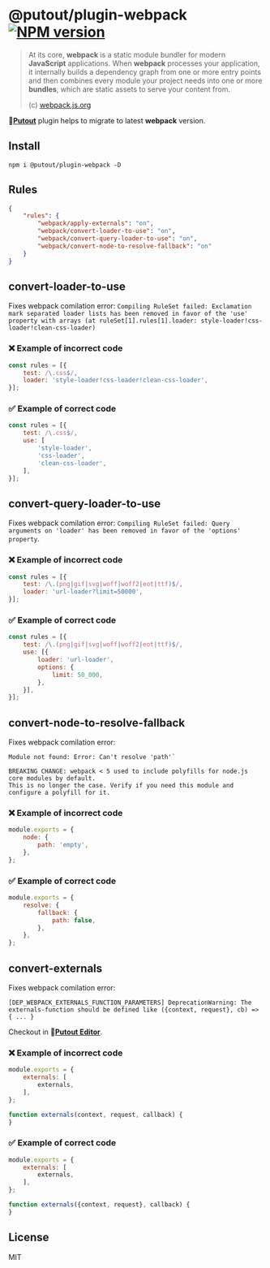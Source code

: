 # @putout/plugin-webpack [![NPM version][NPMIMGURL]][NPMURL]

[NPMIMGURL]: https://img.shields.io/npm/v/@putout/plugin-webpack.svg?style=flat&longCache=true
[NPMURL]: https://npmjs.org/package/@putout/plugin-webpack"npm"

> At its core, **webpack** is a static module bundler for modern **JavaScript** applications. When **webpack** processes your application, it internally builds a dependency graph from one or more entry points and then combines every module your project needs into one or more **bundles**, which are static assets to serve your content from.
>
> (c) [webpack.js.org](https://webpack.js.org/)

🐊[**Putout**](https://github.com/coderaiser/putout) plugin helps to migrate to latest **webpack** version.

## Install

```
npm i @putout/plugin-webpack -D
```

## Rules

```json
{
    "rules": {
        "webpack/apply-externals": "on",
        "webpack/convert-loader-to-use": "on",
        "webpack/convert-query-loader-to-use": "on",
        "webpack/convert-node-to-resolve-fallback": "on"
    }
}
```

## convert-loader-to-use

Fixes webpack comilation error: `Compiling RuleSet failed: Exclamation mark separated loader lists has been removed in favor of the 'use' property with arrays (at ruleSet[1].rules[1].loader: style-loader!css-loader!clean-css-loader)`

### ❌ Example of incorrect code

```js
const rules = [{
    test: /\.css$/,
    loader: 'style-loader!css-loader!clean-css-loader',
}];
```

### ✅ Example of correct code

```js
const rules = [{
    test: /\.css$/,
    use: [
        'style-loader',
        'css-loader',
        'clean-css-loader',
    ],
}];
```

## convert-query-loader-to-use

Fixes webpack comilation error: `Compiling RuleSet failed: Query arguments on 'loader' has been removed in favor of the 'options' property`.

### ❌ Example of incorrect code

```js
const rules = [{
    test: /\.(png|gif|svg|woff|woff2|eot|ttf)$/,
    loader: 'url-loader?limit=50000',
}];
```

### ✅ Example of correct code

```js
const rules = [{
    test: /\.(png|gif|svg|woff|woff2|eot|ttf)$/,
    use: [{
        loader: 'url-loader',
        options: {
            limit: 50_000,
        },
    }],
}];
```

## convert-node-to-resolve-fallback

Fixes webpack comilation error:

```
Module not found: Error: Can't resolve 'path'`

BREAKING CHANGE: webpack < 5 used to include polyfills for node.js core modules by default.
This is no longer the case. Verify if you need this module and configure a polyfill for it.
```

### ❌ Example of incorrect code

```js
module.exports = {
    node: {
        path: 'empty',
    },
};
```

### ✅ Example of correct code

```js
module.exports = {
    resolve: {
        fallback: {
            path: false,
        },
    },
};
```

## convert-externals

Fixes webpack comilation error:

```
[DEP_WEBPACK_EXTERNALS_FUNCTION_PARAMETERS] DeprecationWarning: The externals-function should be defined like ({context, request}, cb) => { ... }
```

Checkout in 🐊[**Putout Editor**](https://putout.cloudcmd.io/#/gist/23655fb64dcffb452f4b3a9f25ef3efd/6d0bc56cb4f0a439e26e6698694399918dd51a13).

### ❌ Example of incorrect code

```js
module.exports = {
    externals: [
        externals,
    ],
};

function externals(context, request, callback) {
}
```

### ✅ Example of correct code

```js
module.exports = {
    externals: [
        externals,
    ],
};

function externals({context, request}, callback) {
}
```

## License

MIT

